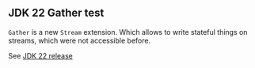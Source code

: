 ## JDK 22 Gather test
`Gather` is a new `Stream` extension. Which allows to 
write stateful things on streams, which were not accessible before.

See [JDK 22 release](https://openjdk.org/projects/jdk/22/)
